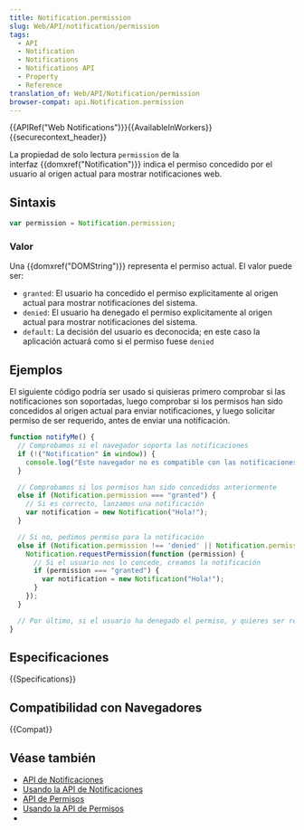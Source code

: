 ```yaml
---
title: Notification.permission
slug: Web/API/notification/permission
tags:
  - API
  - Notification
  - Notifications
  - Notifications API
  - Property
  - Reference
translation_of: Web/API/Notification/permission
browser-compat: api.Notification.permission
---
```

{{APIRef("Web Notifications")}}{{AvailableInWorkers}}{{securecontext_header}}

La propiedad de solo lectura `permission` de la interfaz {{domxref("Notification")}} indica el permiso concedido por el usuario al origen actual para mostrar notificaciones web.

## Sintaxis

```js
var permission = Notification.permission;
```

### Valor

Una {{domxref("DOMString")}} representa el permiso actual. El valor puede ser:

- `granted`: El usuario ha concedido el permiso explicitamente al origen actual para mostrar notificaciones del sistema.
- `denied`: El usuario ha denegado el permiso explicitamente al origen actual para mostrar notificaciones del sistema.
- `default`: La decisión del usuario es deconocida; en este caso la aplicación actuará como si el permiso fuese `denied`

## Ejemplos

El siguiente código podría ser usado si quisieras primero comprobar si las notificaciones son soportadas, luego comprobar si los permisos han sido concedidos al origen actual para enviar notificaciones, y luego solicitar permiso de ser requerido, antes de enviar una notificación.

```js
function notifyMe() {
  // Comprobamos si el navegador soporta las notificaciones
  if (!("Notification" in window)) {
    console.log("Este navegador no es compatible con las notificaciones de escritorio");
  }

  // Comprobamos si los permisos han sido concedidos anteriormente
  else if (Notification.permission === "granted") {
    // Si es correcto, lanzamos una notificación
    var notification = new Notification("Hola!");
  }

  // Si no, pedimos permiso para la notificación
  else if (Notification.permission !== 'denied' || Notification.permission === "default") {
    Notification.requestPermission(function (permission) {
      // Si el usuario nos lo concede, creamos la notificación
      if (permission === "granted") {
        var notification = new Notification("Hola!");
      }
    });
  }

  // Por último, si el usuario ha denegado el permiso, y quieres ser respetuoso, no hay necesidad de molestarlo.
}
```

## Especificaciones

{{Specifications}}

## Compatibilidad con Navegadores

{{Compat}}

## Véase también

- [API de Notificaciones](/es/docs/Web/API/Notifications_API)
- [Usando la API de Notificaciones](/es/docs/Web/API/Notifications_API/Using_the_Notifications_API)
- [API de Permisos](/es/docs/Web/API/Permissions_API)
- [Usando la API de Permisos](/es/docs/Web/API/Permissions_API/Using_the_Permissions_API)
- 